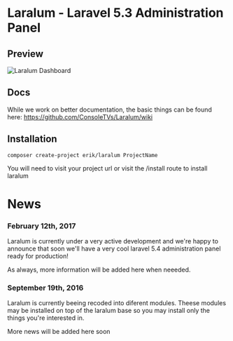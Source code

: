 # Laralum - Laravel 5.3 Administration Panel

## Preview
![Laralum Dashboard](https://i.gyazo.com/9d0ee51030e51f2b6d67973aa335ef51.png)

## Docs

While we work on better documentation, the basic things can be found here: https://github.com/ConsoleTVs/Laralum/wiki

## Installation

```
composer create-project erik/laralum ProjectName
```
You will need to visit your project url or visit the /install route to install laralum
# News

### February 12th, 2017

Laralum is currently under a very active development and we're happy to announce that soon we'll have a very cool laravel 5.4 administration panel ready for production!

As always, more information will be added here when neeeded.

### September 19th, 2016

Laralum is currently beeing recoded into diferent modules. Theese modules may be installed on top of the laralum base so you may install only the things you're interested in.

More news will be added here soon
